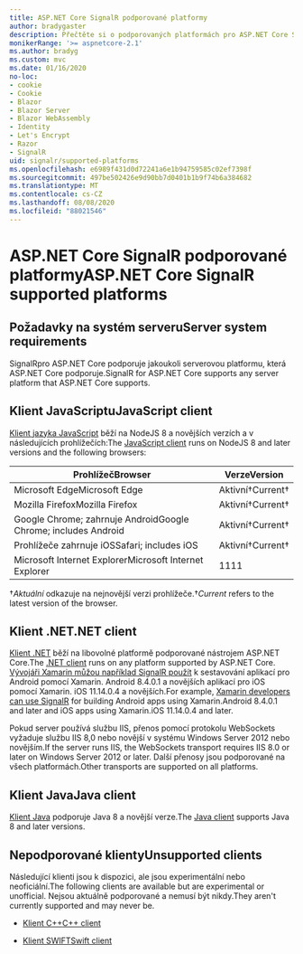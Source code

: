```yaml
---
title: ASP.NET Core SignalR podporované platformy
author: bradygaster
description: Přečtěte si o podporovaných platformách pro ASP.NET Core SignalR .
monikerRange: '>= aspnetcore-2.1'
ms.author: bradyg
ms.custom: mvc
ms.date: 01/16/2020
no-loc:
- cookie
- Cookie
- Blazor
- Blazor Server
- Blazor WebAssembly
- Identity
- Let's Encrypt
- Razor
- SignalR
uid: signalr/supported-platforms
ms.openlocfilehash: e6989f431d0d72241a6e1b94759585c02ef7398f
ms.sourcegitcommit: 497be502426e9d90bb7d0401b1b9f74b6a384682
ms.translationtype: MT
ms.contentlocale: cs-CZ
ms.lasthandoff: 08/08/2020
ms.locfileid: "88021546"
---
```

# <a name="aspnet-core-no-locsignalr-supported-platforms"></a><span data-ttu-id="26b6e-103">ASP.NET Core SignalR podporované platformy</span><span class="sxs-lookup"><span data-stu-id="26b6e-103">ASP.NET Core SignalR supported platforms</span></span>

## <a name="server-system-requirements"></a><span data-ttu-id="26b6e-104">Požadavky na systém serveru</span><span class="sxs-lookup"><span data-stu-id="26b6e-104">Server system requirements</span></span>

<span data-ttu-id="26b6e-105">SignalRpro ASP.NET Core podporuje jakoukoli serverovou platformu, která ASP.NET Core podporuje.</span><span class="sxs-lookup"><span data-stu-id="26b6e-105">SignalR for ASP.NET Core supports any server platform that ASP.NET Core supports.</span></span>

## <a name="javascript-client"></a><span data-ttu-id="26b6e-106">Klient JavaScriptu</span><span class="sxs-lookup"><span data-stu-id="26b6e-106">JavaScript client</span></span>

<span data-ttu-id="26b6e-107">[Klient jazyka JavaScript](xref:signalr/javascript-client) běží na NodeJS 8 a novějších verzích a v následujících prohlížečích:</span><span class="sxs-lookup"><span data-stu-id="26b6e-107">The [JavaScript client](xref:signalr/javascript-client) runs on NodeJS 8 and later versions and the following browsers:</span></span>

| <span data-ttu-id="26b6e-108">Prohlížeč</span><span class="sxs-lookup"><span data-stu-id="26b6e-108">Browser</span></span>                         | <span data-ttu-id="26b6e-109">Verze</span><span class="sxs-lookup"><span data-stu-id="26b6e-109">Version</span></span>         |
| ------------------------------- | --------------- |
| <span data-ttu-id="26b6e-110">Microsoft Edge</span><span class="sxs-lookup"><span data-stu-id="26b6e-110">Microsoft Edge</span></span>                  | <span data-ttu-id="26b6e-111">Aktivní&dagger;</span><span class="sxs-lookup"><span data-stu-id="26b6e-111">Current&dagger;</span></span> |
| <span data-ttu-id="26b6e-112">Mozilla Firefox</span><span class="sxs-lookup"><span data-stu-id="26b6e-112">Mozilla Firefox</span></span>                 | <span data-ttu-id="26b6e-113">Aktivní&dagger;</span><span class="sxs-lookup"><span data-stu-id="26b6e-113">Current&dagger;</span></span> |
| <span data-ttu-id="26b6e-114">Google Chrome; zahrnuje Android</span><span class="sxs-lookup"><span data-stu-id="26b6e-114">Google Chrome; includes Android</span></span> | <span data-ttu-id="26b6e-115">Aktivní&dagger;</span><span class="sxs-lookup"><span data-stu-id="26b6e-115">Current&dagger;</span></span> |
| <span data-ttu-id="26b6e-116">Prohlížeče zahrnuje iOS</span><span class="sxs-lookup"><span data-stu-id="26b6e-116">Safari; includes iOS</span></span>            | <span data-ttu-id="26b6e-117">Aktivní&dagger;</span><span class="sxs-lookup"><span data-stu-id="26b6e-117">Current&dagger;</span></span> |
| <span data-ttu-id="26b6e-118">Microsoft Internet Explorer</span><span class="sxs-lookup"><span data-stu-id="26b6e-118">Microsoft Internet Explorer</span></span>     | <span data-ttu-id="26b6e-119">11</span><span class="sxs-lookup"><span data-stu-id="26b6e-119">11</span></span>              |

<span data-ttu-id="26b6e-120">&dagger;*Aktuální* odkazuje na nejnovější verzi prohlížeče.</span><span class="sxs-lookup"><span data-stu-id="26b6e-120">&dagger;*Current* refers to the latest version of the browser.</span></span>

## <a name="net-client"></a><span data-ttu-id="26b6e-121">Klient .NET</span><span class="sxs-lookup"><span data-stu-id="26b6e-121">.NET client</span></span>

<span data-ttu-id="26b6e-122">[Klient .NET](xref:signalr/dotnet-client) běží na libovolné platformě podporované nástrojem ASP.NET Core.</span><span class="sxs-lookup"><span data-stu-id="26b6e-122">The [.NET client](xref:signalr/dotnet-client) runs on any platform supported by ASP.NET Core.</span></span> <span data-ttu-id="26b6e-123">[Vývojáři Xamarin můžou například SignalR použít](https://github.com/aspnet/Announcements/issues/305) k sestavování aplikací pro Android pomocí Xamarin. Android 8.4.0.1 a novějších aplikací pro iOS pomocí Xamarin. iOS 11.14.0.4 a novějších.</span><span class="sxs-lookup"><span data-stu-id="26b6e-123">For example, [Xamarin developers can use SignalR](https://github.com/aspnet/Announcements/issues/305) for building Android apps using Xamarin.Android 8.4.0.1 and later and iOS apps using Xamarin.iOS 11.14.0.4 and later.</span></span>

<span data-ttu-id="26b6e-124">Pokud server používá službu IIS, přenos pomocí protokolu WebSockets vyžaduje službu IIS 8,0 nebo novější v systému Windows Server 2012 nebo novějším.</span><span class="sxs-lookup"><span data-stu-id="26b6e-124">If the server runs IIS, the WebSockets transport requires IIS 8.0 or later on Windows Server 2012 or later.</span></span> <span data-ttu-id="26b6e-125">Další přenosy jsou podporované na všech platformách.</span><span class="sxs-lookup"><span data-stu-id="26b6e-125">Other transports are supported on all platforms.</span></span>

## <a name="java-client"></a><span data-ttu-id="26b6e-126">Klient Java</span><span class="sxs-lookup"><span data-stu-id="26b6e-126">Java client</span></span>

<span data-ttu-id="26b6e-127">[Klient Java](xref:signalr/java-client) podporuje Java 8 a novější verze.</span><span class="sxs-lookup"><span data-stu-id="26b6e-127">The [Java client](xref:signalr/java-client) supports Java 8 and later versions.</span></span>

## <a name="unsupported-clients"></a><span data-ttu-id="26b6e-128">Nepodporované klienty</span><span class="sxs-lookup"><span data-stu-id="26b6e-128">Unsupported clients</span></span>

<span data-ttu-id="26b6e-129">Následující klienti jsou k dispozici, ale jsou experimentální nebo neoficiální.</span><span class="sxs-lookup"><span data-stu-id="26b6e-129">The following clients are available but are experimental or unofficial.</span></span> <span data-ttu-id="26b6e-130">Nejsou aktuálně podporované a nemusí být nikdy.</span><span class="sxs-lookup"><span data-stu-id="26b6e-130">They aren't currently supported and may never be.</span></span>

* <span data-ttu-id="26b6e-131">[Klient C++](https://github.com/aspnet/SignalR-Client-Cpp)</span><span class="sxs-lookup"><span data-stu-id="26b6e-131">[C++ client](https://github.com/aspnet/SignalR-Client-Cpp)</span></span>

* <span data-ttu-id="26b6e-132">[Klient SWIFT](https://github.com/moozzyk/SignalR-Client-Swift)</span><span class="sxs-lookup"><span data-stu-id="26b6e-132">[Swift client](https://github.com/moozzyk/SignalR-Client-Swift)</span></span>
